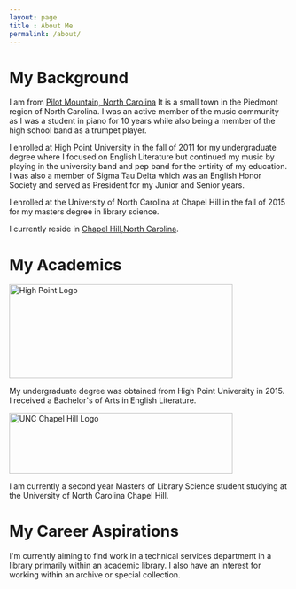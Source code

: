 ```yaml
---
layout: page
title : About Me
permalink: /about/
---
```


# My Background 

I am from [Pilot Mountain, North Carolina](https://goo.gl/maps/Rd9FxrRk7rJ2)
It is a small town in the Piedmont region of North Carolina. I was an active 
member of the music community as I was a student in piano for 10 years while 
also being a member of the high school band as a trumpet player. 

I enrolled at High Point University in the fall of 2011 for my undergraduate 
degree where I focused on English Literature but continued my music by playing 
in the university band and pep band for the entirity of my education. I was also
a member of Sigma Tau Delta which was an English Honor Society and served as 
President for my Junior and Senior years.

I enrolled at the University of North Carolina at Chapel Hill in the fall of 
2015 for my masters degree in library science.

I currently reside in [Chapel Hill,North Carolina](https://goo.gl/maps/EThrhJAdWMP2).

# My Academics 

<img src="https://upload.wikimedia.org/wikipedia/commons/2/2c/HPU_Panthers.png"
alt="High Point Logo" style="width:403px;height:170px;">

My undergraduate degree was obtained from High Point University in 2015.
I received a Bachelor's of Arts in English Literature.

<img src="https://upload.wikimedia.org/wikipedia/en/thumb/6/6f/UNC_Chapel_Hill_Logo.svg/640px-UNC_Chapel_Hill_Logo.svg.png" 
alt="UNC Chapel Hill Logo" style="width:403px;height:110px;">
 
I am currently a second year Masters of Library Science student studying at 
the University of North Carolina Chapel Hill.

# My Career Aspirations

I'm currently aiming to find work in a technical services department in a 
library primarily within an academic library. I also have an interest for 
working within an archive or special collection.